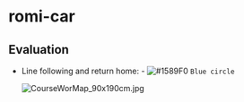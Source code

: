 # romi-car

## Evaluation
- Line following and return home: - ![#1589F0](https://placehold.it/15/1589F0/000000?text=+) `Blue circle`

  ![CourseWorMap_90x190cm.jpg](https://i.loli.net/2020/03/25/gVjewAc4SBfEnGM.jpg)
